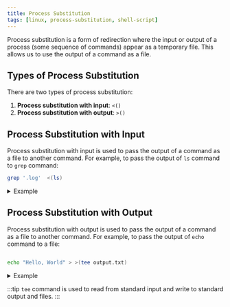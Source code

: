 ```yaml
---
title: Process Substitution
tags: [linux, process-substitution, shell-script]
---
```


Process substitution is a form of redirection where the input or output of a process (some sequence of commands) appear as a temporary file. This allows us to use the output of a command as a file.

## Types of Process Substitution

There are two types of process substitution:

1. **Process substitution with input**: `<()`
2. **Process substitution with output**: `>()`

## Process Substitution with Input

Process substitution with input is used to pass the output of a command as a file to another command. For example, to pass the output of `ls` command to `grep` command:

```bash
grep '.log'  <(ls)
```

<details>
<summary> Example </summary>

```bash
# Check the files in the current directory
❯ ls
exec.log  exec.sh

# Find all files with `.log` extension
❯ grep '.log'  <(ls)
exec.log
```

</details>

## Process Substitution with Output

Process substitution with output is used to pass the output of a command as a file to another command. For example, to pass the output of `echo` command to a file:

```bash

echo "Hello, World" > >(tee output.txt)
```

<details>
<summary> Example </summary>

```bash
# Execute the example command
❯ echo "Hello, World" > >(tee output.txt)
Hello, World

# Check the files in the current directory
❯ ls
exec.log  exec.sh  output.txt

# Check the content of the output file
❯ cat output.txt
Hello, World
```

</details>

:::tip
`tee` command is used to read from standard input and write to standard output and files.
:::
